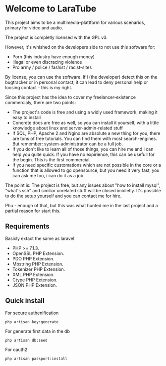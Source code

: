 # Welcome to LaraTube

This project aims to be a multimedia-plattform for various scenarios, primary for video and audio.

The project is completly licensed with the GPL v3.

However, it's whished on the developers side to not use this software for:

- Porn (this industry have enough money)
- Illegal or even discracing violence
- Pro army / police / fashist / racist-sites

By license, you can use the software. If i (the developer) detect this on the bugtracker or in personal contact, it can lead to deny personal help or loosing contact - this is my right.

Since this project has the idea to cover my freelancer-existence commercialy, there are two points:

- The project's code is free and using a widly used framework, making it easy to install
- Concrete docs are free as well, so you can install it yourself, with a little knowledge about linux and server-admin-related stuff
- If SQL, PHP, Apache 2 and Nginx are absolute a new thing for you, there are tons of free tutorials. You can find them with most search-engines. But remember: system-administrator can be a full job.
- If you don't like to learn all of those things, you can hire me and i can help you quite quick. If you have no expirience, this can be usefull for the begin. This is the first commercial.
- If you need specific customations which are not possible in the core or a function that is allowed to go opensource, but you need it very fast, you can ask me too, i can do it as a job.

The point is: The project is free, but any issues about "how to install mysql", "what's ssh" and similiar unrelated stuff will be closed imidietly. It's possible to do the setup yourself and you can contact me for hire.

Phu - enough of that, but this was what hunted me in the last project and a partial reason for start this.

## Requirements

Basicly extact the same as laravel

- PHP >= 7.1.3.
- OpenSSL PHP Extension.
- PDO PHP Extension.
- Mbstring PHP Extension.
- Tokenizer PHP Extension.
- XML PHP Extension.
- Ctype PHP Extension.
- JSON PHP Extension.

## Quick install

For secure authenification

    php artisan key:generate

For generate first data in the db

    php artisan db:seed

For oauth2

    php artisan passport:install
